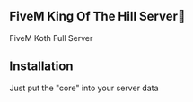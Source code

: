 ## FiveM King Of The Hill Server🔫
FiveM Koth Full Server

## Installation
Just put the "core" into your server data



